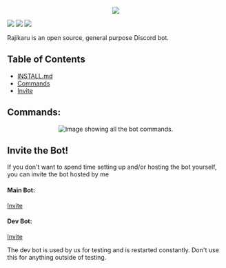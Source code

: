 <p align='center'>
  <img src='https://user-images.githubusercontent.com/66682497/158024309-ad9d4feb-e3ea-4d7c-a4e2-06e091395f43.png' />
</p>


<a href="https://github.com/Crymepunk/rajikaru-bot/blob/main/LICENSE"><img src="https://img.shields.io:/github/license/Crymepunk/rajikaru-bot?color=informational"></img></a>
<a href="https://github.com/Crymepunk/rajikaru-bot/issues"><img src="https://img.shields.io:/github/issues/Crymepunk/rajikaru-bot?color=important"></img></a>
<a href="https://twitter.com/intent/tweet?text=Wow:&url=https%3A%2F%2Fgithub.com%2FCrymepunk%2Frajikaru-bot"><img src="https://img.shields.io:/twitter/url?style=social&url=https%3A%2F%2Fgithub.com%2FCrymepunk%2Frajikaru-bot"></img></a>

Rajikaru is an open source, general purpose Discord bot.

## Table of Contents
- [INSTALL.md](.github/DOCS/INSTALL.md)
- [Commands](#commands)
- [Invite](#invite-the-bot)

## Commands:
<p align='center'>
  <img src="https://user-images.githubusercontent.com/66682497/160156500-f878ada9-4073-49ba-92d7-ac2c1670f9b0.png" alt="Image showing all the bot commands.">
</p>


## Invite the Bot!
If you don't want to spend time setting up and/or hosting the bot yourself, you can invite the bot hosted by me

#### Main Bot:
<a href="https://discord.com/api/oauth2/authorize?client_id=900694117355487283&permissions=1394216397911&scope=bot%20applications.commands">Invite</a>

#### Dev Bot:
<a href="https://discord.com/api/oauth2/authorize?client_id=891463473102487563&permissions=1394216397911&scope=bot%20applications.commands">Invite</a>

The dev bot is used by us for testing and is restarted constantly. Don't use this for anything outside of testing.
